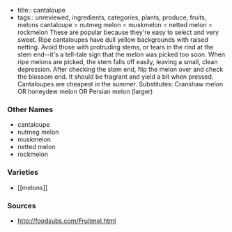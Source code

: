- title:: cantaloupe
- tags:: unreviewed, ingredients, categories, plants, produce, fruits, melons
cantaloupe = nutmeg melon = muskmelon = netted melon = rockmelon These are popular because they're easy to select and very sweet. Ripe cantaloupes have dull yellow backgrounds with raised netting. Avoid those with protruding stems, or tears in the rind at the stem end--it's a tell-tale sign that the melon was picked too soon. When ripe melons are picked, the stem falls off easily, leaving a small, clean depression. After checking the stem end, flip the melon over and check the blossom end. It should be fragrant and yield a bit when pressed. Cantaloupes are cheapest in the summer. Substitutes: Cranshaw melon OR honeydew melon OR Persian melon (larger)

### Other Names

* cantaloupe
* nutmeg melon
* muskmelon
* netted melon
* rockmelon

### Varieties

* [[melons]]

### Sources
* http://foodsubs.com/Fruitmel.html
